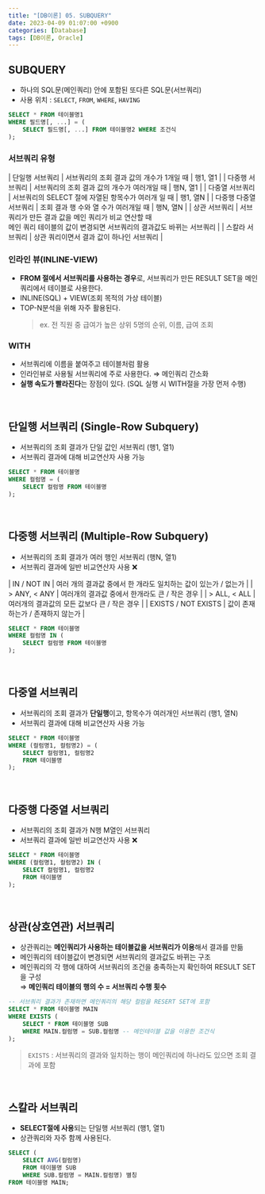 ```yaml
---
title: "[DB이론] 05. SUBQUERY"
date: 2023-04-09 01:07:00 +0900
categories: [Database]
tags: [DB이론, Oracle]
---
```


## SUBQUERY

- 하나의 SQL문(메인쿼리) 안에 포함된 또다른 SQL문(서브쿼리)
- 사용 위치 : `SELECT`, `FROM`, `WHERE`, `HAVING`

```sql
SELECT * FROM 테이블명1
WHERE 필드명[, ...] = (
    SELECT 필드명[, ...] FROM 테이블명2 WHERE 조건식
);
```

### 서브쿼리 유형

| 단일행 서브쿼리        | 서브쿼리의 조회 결과 값의 개수가 1개일 때            | 행1, 열1 |
| 다중행 서브쿼리        | 서브쿼리의 조회 결과 값의 개수가 여러개일 때        | 행N, 열1 |
| 다중열 서브쿼리        | 서브쿼리의 SELECT 절에 자열된 항목수가 여러개 일 때  | 행1, 열N |
| 다중행 다중열 서브쿼리 | 조회 결과 행 수와 열 수가 여러개일 때                | 행N, 열N |
| 상관 서브쿼리          | 서브쿼리가 만든 결과 값을 메인 쿼리가 비교 연산할 때<br>메인 쿼리 테이블의 값이 변경되면 서브쿼리의 결과값도 바뀌는 서브쿼리 |
| 스칼라 서브쿼리        | 상관 쿼리이면서 결과 값이 하나인 서브쿼리 |

### 인라인 뷰(INLINE-VIEW)

- **FROM 절에서 서브쿼리를 사용하는 경우**로, 서브쿼리가 만든 RESULT SET을 메인쿼리에서 테이블로 사용한다.
- INLINE(SQL) + VIEW(조회 목적의 가상 테이블)
- TOP-N분석을 위해 자주 활용된다.
  > ex. 전 직원 중 급여가 높은 상위 5명의 순위, 이름, 급여 조회

### WITH
- 서브쿼리에 이름을 붙여주고 테이블처럼 활용
- 인라인뷰로 사용될 서브쿼리에 주로 사용한다. ⇒ 메인쿼리 간소화
- **실행 속도가 빨라진다**는 장점이 있다. (SQL 실행 시 WITH절을 가장 먼저 수행)

<br>

## 단일행 서브쿼리 (Single-Row Subquery)
- 서브쿼리의 조회 결과가 단일 값인 서브쿼리 (행1, 열1)
- 서브쿼리 결과에 대해 비교연산자 사용 가능

```sql
SELECT * FROM 테이블명
WHERE 컬럼명 = (
    SELECT 컬럼명 FROM 테이블명
);
```
    
<br>

## 다중행 서브쿼리 (Multiple-Row Subquery)
- 서브쿼리의 조회 결과가 여러 행인 서브쿼리 (행N, 열1)
- 서브쿼리 결과에 일반 비교연산자 사용 ❌

| IN / NOT IN         | 여러 개의 결과값 중에서 한 개라도 일치하는 값이 있는가 / 없는가 |
| > ANY, < ANY        | 여러개의 결과값 중에서 한개라도 큰 / 작은 경우                  |
| > ALL, < ALL        | 여러개의 결과값의 모든 값보다 큰 / 작은 경우                    |
| EXISTS / NOT EXISTS | 값이 존재하는가 / 존재하지 않는가                               |

```sql
SELECT * FROM 테이블명
WHERE 컬럼명 IN (
    SELECT 컬럼명 FROM 테이블명
);
```

<br>

## 다중열 서브쿼리
- 서브쿼리의 조회 결과가 **단일행**이고, 항목수가 여러개인 서브쿼리 (행1, 열N)
- 서브쿼리 결과에 대해 비교연산자 사용 가능

```sql
SELECT * FROM 테이블명
WHERE (컬럼명1, 컬럼명2) = (
	SELECT 컬럼명1, 컬럼명2
	FROM 테이블명
);
```
    

<br>

## 다중행 다중열 서브쿼리
- 서브쿼리의 조회 결과가 N행 M열인 서브쿼리
- 서브쿼리 결과에 일반 비교연산자 사용 ❌

```sql
SELECT * FROM 테이블명
WHERE (컬럼명1, 컬럼명2) IN (
	SELECT 컬럼명1, 컬럼명2
	FROM 테이블명
);
```
    

<br>

## 상관(상호연관) 서브쿼리
- 상관쿼리는 **메인쿼리가 사용하는 테이블값을 서브쿼리가 이용**해서 결과를 만듦
- 메인쿼리의 테이블값이 변경되면 서브쿼리의 결과값도 바뀌는 구조
- 메인쿼리의 각 행에 대하여 서브쿼리의 조건을 충족하는지 확인하여 RESULT SET을 구성<br>
  ⇒ **메인쿼리 테이블의 행의 수 = 서브쿼리 수행 횟수**

```sql
-- 서브쿼리 결과가 존재하면 메인쿼리의 해당 컬럼을 RESERT SET에 포함
SELECT * FROM 테이블명 MAIN
WHERE EXISTS (
    SELECT * FROM 테이블명 SUB
    WHERE MAIN.컬럼명 = SUB.컬럼명 -- 메인테이블 값을 이용한 조건식
);
```
> `EXISTS` : 서브쿼리의 결과와 일치하는 행이 메인쿼리에 하나라도 있으면 조회 결과에 포함

<br>

## 스칼라 서브쿼리
- **SELECT절에 사용**되는 단일행 서브쿼리 (행1, 열1)
- 상관쿼리와 자주 함께 사용된다. 

```sql
SELECT (
	SELECT AVG(컬럼명)
	FROM 테이블명 SUB
	WHERE SUB.컬럼명 = MAIN.컬럼명) 별칭
FROM 테이블명 MAIN;
```